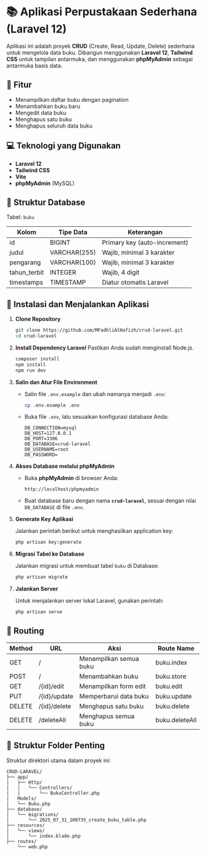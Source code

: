 # 📚 Aplikasi Perpustakaan Sederhana (Laravel 12)

Aplikasi ini adalah proyek **CRUD** (Create, Read, Update, Delete) sederhana untuk mengelola data buku. Dibangun menggunakan **Laravel 12**, **Tailwind CSS** untuk tampilan antarmuka, dan menggunakan **phpMyAdmin** sebagai antarmuka basis data.

## 🔧 Fitur

- Menampilkan daftar buku dengan pagination
- Menambahkan buku baru
- Mengedit data buku
- Menghapus satu buku
- Menghapus seluruh data buku

## 💻 Teknologi yang Digunakan

- **Laravel 12**
- **Tailwind CSS**
- **Vite**
- **phpMyAdmin** (MySQL)

## 🧱 Struktur Database

Tabel: `buku`

| Kolom         | Tipe Data      | Keterangan                   |
|---------------|----------------|------------------------------|
| id            | BIGINT         | Primary key (auto-increment) |
| judul         | VARCHAR(255)   | Wajib, minimal 3 karakter    |
| pengarang     | VARCHAR(100)   | Wajib, minimal 3 karakter    |
| tahun_terbit  | INTEGER        | Wajib, 4 digit               |
| timestamps    | TIMESTAMP      | Diatur otomatis Laravel      |

## 🚀 Instalasi dan Menjalankan Aplikasi

1. **Clone Repository**

   ```bash
   git clone https://github.com/MFadhliAlHafizh/crud-laravel.git
   cd crud-laravel

2. **Install Dependency Laravel**
   Pastikan Anda sudah menginstall Node.js.
   ```bash
   composer install
   npm install
   npm run dev

3. **Salin dan Atur File Environment**

   - Salin file `.env.example` dan ubah namanya menjadi `.env`:
     ```bash
     cp .env.example .env
     ```

   - Buka file `.env`, lalu sesuaikan konfigurasi database Anda:
     ```
     DB_CONNECTION=mysql
     DB_HOST=127.0.0.1
     DB_PORT=3306
     DB_DATABASE=crud-laravel
     DB_USERNAME=root
     DB_PASSWORD=
     ```

4. **Akses Database melalui phpMyAdmin**

   - Buka **phpMyAdmin** di browser Anda:
     ```
     http://localhost/phpmyadmin
     ```

   - Buat database baru dengan nama **`crud-laravel`**, sesuai dengan nilai `DB_DATABASE` di file `.env`.

5. **Generate Key Aplikasi**

   Jalankan perintah berikut untuk menghasilkan application key:
   ```bash
   php artisan key:generate

6. **Migrasi Tabel ke Database**

   Jalankan migrasi untuk membuat tabel `buku` di Database:
   ```bash
   php artisan migrate

7. **Jalankan Server**

   Untuk menjalankan server lokal Laravel, gunakan perintah:
   ```bash
   php artisan serve

## 🧭 Routing

| Method   | URL            | Aksi                    | Route Name       |
|----------|----------------|-------------------------|------------------|
| GET      | /              | Menampilkan semua buku  | buku.index       |
| POST     | /              | Menambahkan buku        | buku.store       |
| GET      | /{id}/edit     | Menampilkan form edit   | buku.edit        |
| PUT      | /{id}/update   | Memperbarui data buku   | buku.update      |
| DELETE   | /{id}/delete   | Menghapus satu buku     | buku.delete      |
| DELETE   | /deleteAll     | Menghapus semua buku    | buku.deleteAll   |


## 📁 Struktur Folder Penting

Struktur direktori utama dalam proyek ini:

```
CRUD-LARAVEL/
├── app/
|   ├── Http/
|   |   └── Controllers/
|   |       └── BukuController.php
|   Models/
|   └── Buku.php
├── database/
|   └── migrations/
|       └── 2025_07_31_100735_create_buku_table.php
├── resources/
|   └── views/
|       └── index.blade.php
├── routes/
    └── web.php
```